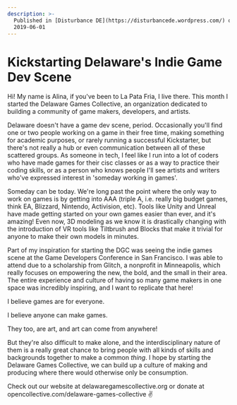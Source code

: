 ```yaml
---
description: >-
  Published in [Disturbance DE](https://disturbancede.wordpress.com/) on
  2019-06-01
---
```


# Kickstarting Delaware's Indie Game Dev Scene

Hi! My name is Alina, if you've been to La Pata Fria, I live there. This month I started the Delaware Games Collective, an organization dedicated to building a community of game makers, developers, and artists.

Delaware doesn't have a game dev scene, period. Occasionally you'll find one or two people working on a game in their free time, making something for academic purposes, or rarely running a successful Kickstarter, but there's not really a hub or even communication between all of these scattered groups. As someone in tech, I feel like I run into a lot of coders who have made games for their cisc classes or as a way to practice their coding skills, or as a person who knows people I'll see artists and writers who've expressed interest in 'someday working in games'.

Someday can be today. We're long past the point where the only way to work on games is by getting into AAA \(triple A, i.e. really big budget games, think EA, Blizzard, Nintendo, Activision, etc\). Tools like Unity and Unreal have made getting started on your own games easier than ever, and it's amazing! Even now, 3D modeling as we know it is drastically changing with the introduction of VR tools like Tiltbrush and Blocks that make it trivial for anyone to make their own models in minutes.

Part of my inspiration for starting the DGC was seeing the indie games scene at the Game Developers Conference in San Francisco. I was able to attend due to a scholarship from Glitch, a nonprofit in Minneapolis, which really focuses on empowering the new, the bold, and the small in their area. The entire experience and culture of having so many game makers in one space was incredibly inspiring, and I want to replicate that here!

I believe games are for everyone.

I believe anyone can make games.

They too, are art, and art can come from anywhere!

But they're also difficult to make alone, and the interdisciplinary nature of them is a really great chance to bring people with all kinds of skills and backgrounds together to make a common _thing_. I hope by starting the Delaware Games Collective, we can build up a culture of making and producing where there would otherwise only be consumption.

Check out our website at delawaregamescollective.org or donate at opencollective.com/delaware-games-collective ✌️

